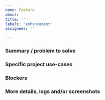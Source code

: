```yaml
---
name: Feature
about:
title: ''
labels: 'enhancement'
assignees: ''

---
```


### Summary / problem to solve



### Specific project use-cases

<!-- Is there any projects that would directly benefit from this or have an implementation? -->



### Blockers

<!-- Anything blocking this (except time)? -->



### More details, logs and/or screenshots

<!-- What should happen -->
